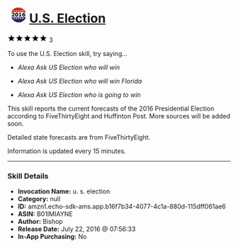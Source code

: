 # &nbsp;<img src="skill_icon" alt="U.S. Election icon" width="36"> [U.S. Election](http://alexa.amazon.com/#skills/amzn1.echo-sdk-ams.app.b16f7b34-4077-4c1a-880d-115dff061ae6)
![5 stars](../../images/ic_star_black_18dp_1x.png)![5 stars](../../images/ic_star_black_18dp_1x.png)![5 stars](../../images/ic_star_black_18dp_1x.png)![5 stars](../../images/ic_star_black_18dp_1x.png)![5 stars](../../images/ic_star_black_18dp_1x.png) 3

To use the U.S. Election skill, try saying...

* *Alexa Ask US Election who will win*

* *Alexa Ask US Election who will win Florida*

* *Alexa Ask US Election who is going to win*

This skill reports the current forecasts of the 2016 Presidential Election according to FiveThirtyEight and Huffinton Post.  More sources will be added soon. 

Detailed state forecasts are from FiveThirtyEight. 

Information is updated every 15 minutes.

***

### Skill Details

* **Invocation Name:** u. s. election
* **Category:** null
* **ID:** amzn1.echo-sdk-ams.app.b16f7b34-4077-4c1a-880d-115dff061ae6
* **ASIN:** B01IMIAYNE
* **Author:** Bishop
* **Release Date:** July 22, 2016 @ 07:56:33
* **In-App Purchasing:** No
